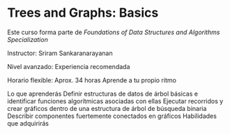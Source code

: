 # Trees and Graphs: Basics

Este curso forma parte de *Foundations of Data Structures and Algorithms Specialization*

Instructor: Sriram Sankaranarayanan

Nivel avanzado: Experiencia recomendada 

Horario flexible: Aprox. 34 horas 
Aprende a tu propio ritmo 

Lo que aprenderás Definir estructuras de datos de árbol básicas e identificar funciones algorítmicas asociadas con ellas Ejecutar recorridos y crear gráficos dentro de una estructura de árbol de búsqueda binaria Describir componentes fuertemente conectados en gráficos Habilidades que adquirirás
